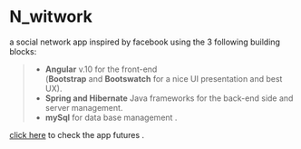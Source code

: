 # N_witwork
a social network app inspired by facebook using the 3 following building blocks: <br />
> - **Angular** v.10 for the front-end <br />
(**Bootstrap** and **Bootswatch** for a nice UI presentation and best UX). <br />
> - **Spring and Hibernate** Java frameworks for the back-end side and server management. <br />
> - **mySql** for data base management . <br />

[click here](https://inspiring-einstein-32bbb9.netlify.app) to check the app futures . <br />

